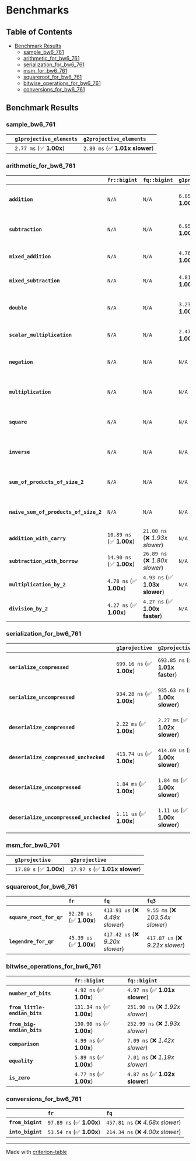# Benchmarks

## Table of Contents

- [Benchmark Results](#benchmark-results)
    - [sample_bw6_761](#sample_bw6_761)
    - [arithmetic_for_bw6_761](#arithmetic_for_bw6_761)
    - [serialization_for_bw6_761](#serialization_for_bw6_761)
    - [msm_for_bw6_761](#msm_for_bw6_761)
    - [squareroot_for_bw6_761](#squareroot_for_bw6_761)
    - [bitwise_operations_for_bw6_761](#bitwise_operations_for_bw6_761)
    - [conversions_for_bw6_761](#conversions_for_bw6_761)

## Benchmark Results

### sample_bw6_761

|        | `g1projective_elements`          | `g2projective_elements`           |
|:-------|:---------------------------------|:--------------------------------- |
|        | `2.77 ms` (✅ **1.00x**)          | `2.80 ms` (✅ **1.01x slower**)    |

### arithmetic_for_bw6_761

|                                       | `fr::bigint`             | `fq::bigint`                    | `g1projective`          | `g2projective`                 | `fq3`                             | `fq6`                             | `fq`                              | `fr`                               |
|:--------------------------------------|:-------------------------|:--------------------------------|:------------------------|:-------------------------------|:----------------------------------|:----------------------------------|:----------------------------------|:---------------------------------- |
| **`addition`**                        | `N/A`                    | `N/A`                           | `6.85 us` (✅ **1.00x**) | `6.82 us` (✅ **1.00x faster**) | `116.44 ns` (🚀 **58.82x faster**) | `229.88 ns` (🚀 **29.80x faster**) | `40.09 ns` (🚀 **170.85x faster**) | `25.28 ns` (🚀 **270.97x faster**)  |
| **`subtraction`**                     | `N/A`                    | `N/A`                           | `6.95 us` (✅ **1.00x**) | `7.03 us` (✅ **1.01x slower**) | `104.58 ns` (🚀 **66.48x faster**) | `204.03 ns` (🚀 **34.08x faster**) | `36.64 ns` (🚀 **189.77x faster**) | `20.40 ns` (🚀 **340.74x faster**)  |
| **`mixed_addition`**                  | `N/A`                    | `N/A`                           | `4.76 us` (✅ **1.00x**) | `4.79 us` (✅ **1.01x slower**) | `N/A`                             | `N/A`                             | `N/A`                             | `N/A`                              |
| **`mixed_subtraction`**               | `N/A`                    | `N/A`                           | `4.81 us` (✅ **1.00x**) | `4.82 us` (✅ **1.00x slower**) | `N/A`                             | `N/A`                             | `N/A`                             | `N/A`                              |
| **`double`**                          | `N/A`                    | `N/A`                           | `3.23 us` (✅ **1.00x**) | `3.15 us` (✅ **1.02x faster**) | `89.17 ns` (🚀 **36.18x faster**)  | `178.35 ns` (🚀 **18.09x faster**) | `27.64 ns` (🚀 **116.70x faster**) | `9.65 ns` (🚀 **334.24x faster**)   |
| **`scalar_multiplication`**           | `N/A`                    | `N/A`                           | `2.47 ms` (✅ **1.00x**) | `2.50 ms` (✅ **1.01x slower**) | `N/A`                             | `N/A`                             | `N/A`                             | `N/A`                              |
| **`negation`**                        | `N/A`                    | `N/A`                           | `N/A`                   | `N/A`                          | `100.04 ns` (❌ *4.52x slower*)    | `183.22 ns` (❌ *8.28x slower*)    | `33.13 ns` (❌ *1.50x slower*)     | `22.13 ns` (✅ **1.00x**)           |
| **`multiplication`**                  | `N/A`                    | `N/A`                           | `N/A`                   | `N/A`                          | `3.44 us` (❌ *38.17x slower*)     | `10.68 us` (❌ *118.39x slower*)   | `447.25 ns` (❌ *4.96x slower*)    | `90.20 ns` (✅ **1.00x**)           |
| **`square`**                          | `N/A`                    | `N/A`                           | `N/A`                   | `N/A`                          | `2.49 us` (❌ *31.30x slower*)     | `7.59 us` (❌ *95.49x slower*)     | `340.08 ns` (❌ *4.28x slower*)    | `79.44 ns` (✅ **1.00x**)           |
| **`inverse`**                         | `N/A`                    | `N/A`                           | `N/A`                   | `N/A`                          | `67.06 us` (❌ *4.20x slower*)     | `78.52 us` (❌ *4.92x slower*)     | `61.53 us` (❌ *3.85x slower*)     | `15.97 us` (✅ **1.00x**)           |
| **`sum_of_products_of_size_2`**       | `N/A`                    | `N/A`                           | `N/A`                   | `N/A`                          | `7.03 us` (❌ *52.65x slower*)     | `22.11 us` (❌ *165.54x slower*)   | `492.30 ns` (❌ *3.69x slower*)    | `133.55 ns` (✅ **1.00x**)          |
| **`naive_sum_of_products_of_size_2`** | `N/A`                    | `N/A`                           | `N/A`                   | `N/A`                          | `6.85 us` (❌ *29.91x slower*)     | `21.91 us` (❌ *95.63x slower*)    | `963.70 ns` (❌ *4.21x slower*)    | `229.11 ns` (✅ **1.00x**)          |
| **`addition_with_carry`**             | `10.89 ns` (✅ **1.00x**) | `21.00 ns` (❌ *1.93x slower*)   | `N/A`                   | `N/A`                          | `N/A`                             | `N/A`                             | `N/A`                             | `N/A`                              |
| **`subtraction_with_borrow`**         | `14.90 ns` (✅ **1.00x**) | `26.89 ns` (❌ *1.80x slower*)   | `N/A`                   | `N/A`                          | `N/A`                             | `N/A`                             | `N/A`                             | `N/A`                              |
| **`multiplication_by_2`**             | `4.78 ns` (✅ **1.00x**)  | `4.93 ns` (✅ **1.03x slower**)  | `N/A`                   | `N/A`                          | `N/A`                             | `N/A`                             | `N/A`                             | `N/A`                              |
| **`division_by_2`**                   | `4.27 ns` (✅ **1.00x**)  | `4.27 ns` (✅ **1.00x faster**)  | `N/A`                   | `N/A`                          | `N/A`                             | `N/A`                             | `N/A`                             | `N/A`                              |

### serialization_for_bw6_761

|                                          | `g1projective`            | `g2projective`                   | `fr`                                 | `fq`                                | `fq3`                             | `fq6`                             |
|:-----------------------------------------|:--------------------------|:---------------------------------|:-------------------------------------|:------------------------------------|:----------------------------------|:--------------------------------- |
| **`serialize_compressed`**               | `699.16 ns` (✅ **1.00x**) | `693.85 ns` (✅ **1.01x faster**) | `63.98 ns` (🚀 **10.93x faster**)     | `233.90 ns` (🚀 **2.99x faster**)    | `681.15 ns` (✅ **1.03x faster**)  | `1.44 us` (❌ *2.06x slower*)      |
| **`serialize_uncompressed`**             | `934.28 ns` (✅ **1.00x**) | `935.63 ns` (✅ **1.00x slower**) | `64.51 ns` (🚀 **14.48x faster**)     | `230.79 ns` (🚀 **4.05x faster**)    | `685.00 ns` (✅ **1.36x faster**)  | `1.43 us` (❌ *1.53x slower*)      |
| **`deserialize_compressed`**             | `2.22 ms` (✅ **1.00x**)   | `2.27 ms` (✅ **1.02x slower**)   | `117.27 ns` (🚀 **18902.73x faster**) | `499.72 ns` (🚀 **4436.09x faster**) | `1.52 us` (🚀 **1456.71x faster**) | `3.07 us` (🚀 **722.17x faster**)  |
| **`deserialize_compressed_unchecked`**   | `413.74 us` (✅ **1.00x**) | `414.69 us` (✅ **1.00x slower**) | `118.57 ns` (🚀 **3489.28x faster**)  | `497.91 ns` (🚀 **830.95x faster**)  | `1.55 us` (🚀 **267.50x faster**)  | `3.02 us` (🚀 **137.01x faster**)  |
| **`deserialize_uncompressed`**           | `1.84 ms` (✅ **1.00x**)   | `1.84 ms` (✅ **1.00x slower**)   | `117.50 ns` (🚀 **15625.09x faster**) | `495.44 ns` (🚀 **3705.68x faster**) | `1.52 us` (🚀 **1206.82x faster**) | `3.05 us` (🚀 **602.14x faster**)  |
| **`deserialize_uncompressed_unchecked`** | `1.11 us` (✅ **1.00x**)   | `1.11 us` (✅ **1.00x slower**)   | `116.08 ns` (🚀 **9.54x faster**)     | `497.51 ns` (🚀 **2.23x faster**)    | `1.52 us` (❌ *1.37x slower*)      | `3.13 us` (❌ *2.82x slower*)      |

### msm_for_bw6_761

|        | `g1projective`          | `g2projective`                  |
|:-------|:------------------------|:------------------------------- |
|        | `17.80 s` (✅ **1.00x**) | `17.97 s` (✅ **1.01x slower**)  |

### squareroot_for_bw6_761

|                          | `fr`                     | `fq`                             | `fq3`                             |
|:-------------------------|:-------------------------|:---------------------------------|:--------------------------------- |
| **`square_root_for_qr`** | `92.20 us` (✅ **1.00x**) | `413.91 us` (❌ *4.49x slower*)   | `9.55 ms` (❌ *103.54x slower*)    |
| **`legendre_for_qr`**    | `45.39 us` (✅ **1.00x**) | `417.42 us` (❌ *9.20x slower*)   | `417.87 us` (❌ *9.21x slower*)    |

### bitwise_operations_for_bw6_761

|                               | `fr::bigint`              | `fq::bigint`                      |
|:------------------------------|:--------------------------|:--------------------------------- |
| **`number_of_bits`**          | `4.92 ns` (✅ **1.00x**)   | `4.97 ns` (✅ **1.01x slower**)    |
| **`from_little-endian_bits`** | `131.34 ns` (✅ **1.00x**) | `251.90 ns` (❌ *1.92x slower*)    |
| **`from_big-endian_bits`**    | `130.90 ns` (✅ **1.00x**) | `252.99 ns` (❌ *1.93x slower*)    |
| **`comparison`**              | `4.99 ns` (✅ **1.00x**)   | `7.09 ns` (❌ *1.42x slower*)      |
| **`equality`**                | `5.89 ns` (✅ **1.00x**)   | `7.01 ns` (❌ *1.19x slower*)      |
| **`is_zero`**                 | `4.77 ns` (✅ **1.00x**)   | `4.87 ns` (✅ **1.02x slower**)    |

### conversions_for_bw6_761

|                   | `fr`                     | `fq`                              |
|:------------------|:-------------------------|:--------------------------------- |
| **`from_bigint`** | `97.89 ns` (✅ **1.00x**) | `457.81 ns` (❌ *4.68x slower*)    |
| **`into_bigint`** | `53.54 ns` (✅ **1.00x**) | `214.34 ns` (❌ *4.00x slower*)    |

---
Made with [criterion-table](https://github.com/nu11ptr/criterion-table)

